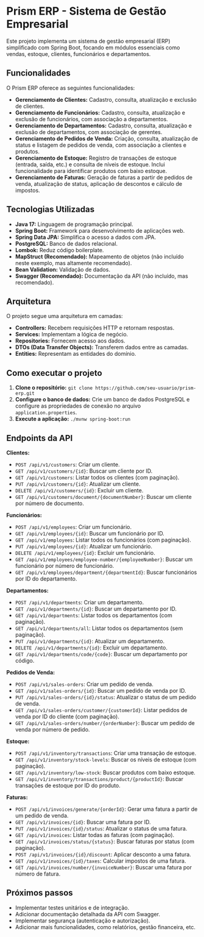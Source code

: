 # Prism ERP - Sistema de Gestão Empresarial

Este projeto implementa um sistema de gestão empresarial (ERP) simplificado com Spring Boot, focando em módulos essenciais como vendas, estoque, clientes, funcionários e departamentos.

## Funcionalidades

O Prism ERP oferece as seguintes funcionalidades:

* **Gerenciamento de Clientes:** Cadastro, consulta, atualização e exclusão de clientes.
* **Gerenciamento de Funcionários:** Cadastro, consulta, atualização e exclusão de funcionários, com associação a departamentos.
* **Gerenciamento de Departamentos:** Cadastro, consulta, atualização e exclusão de departamentos, com associação de gerentes.
* **Gerenciamento de Pedidos de Venda:** Criação, consulta, atualização de status e listagem de pedidos de venda, com associação a clientes e produtos.
* **Gerenciamento de Estoque:** Registro de transações de estoque (entrada, saída, etc.) e consulta de níveis de estoque.  Inclui funcionalidade para identificar produtos com baixo estoque.
* **Gerenciamento de Faturas:** Geração de faturas a partir de pedidos de venda, atualização de status, aplicação de descontos e cálculo de impostos.

## Tecnologias Utilizadas

* **Java 17:** Linguagem de programação principal.
* **Spring Boot:** Framework para desenvolvimento de aplicações web.
* **Spring Data JPA:** Simplifica o acesso a dados com JPA.
* **PostgreSQL:** Banco de dados relacional.
* **Lombok:** Reduz código boilerplate.
* **MapStruct (Recomendado):**  Mapeamento de objetos (não incluído neste exemplo, mas altamente recomendado).
* **Bean Validation:** Validação de dados.
* **Swagger (Recomendado):** Documentação da API (não incluído, mas recomendado).

## Arquitetura

O projeto segue uma arquitetura em camadas:

* **Controllers:** Recebem requisições HTTP e retornam respostas.
* **Services:** Implementam a lógica de negócio.
* **Repositories:**  Fornecem acesso aos dados.
* **DTOs (Data Transfer Objects):**  Transferem dados entre as camadas.
* **Entities:** Representam as entidades do domínio.

## Como executar o projeto

1. **Clone o repositório:** `git clone https://github.com/seu-usuario/prism-erp.git`
2. **Configure o banco de dados:** Crie um banco de dados PostgreSQL e configure as propriedades de conexão no arquivo `application.properties`.
3. **Execute a aplicação:**  `./mvnw spring-boot:run`

## Endpoints da API

**Clientes:**

* `POST /api/v1/customers`: Criar um cliente.
* `GET /api/v1/customers/{id}`: Buscar um cliente por ID.
* `GET /api/v1/customers`: Listar todos os clientes (com paginação).
* `PUT /api/v1/customers/{id}`: Atualizar um cliente.
* `DELETE /api/v1/customers/{id}`: Excluir um cliente.
* `GET /api/v1/customers/document/{documentNumber}`: Buscar um cliente por número de documento.

**Funcionários:**

* `POST /api/v1/employees`: Criar um funcionário.
* `GET /api/v1/employees/{id}`: Buscar um funcionário por ID.
* `GET /api/v1/employees`: Listar todos os funcionários (com paginação).
* `PUT /api/v1/employees/{id}`: Atualizar um funcionário.
* `DELETE /api/v1/employees/{id}`: Excluir um funcionário.
* `GET /api/v1/employees/employee-number/{employeeNumber}`: Buscar um funcionário por número de funcionário.
* `GET /api/v1/employees/department/{departmentId}`: Buscar funcionários por ID do departamento.

**Departamentos:**

* `POST /api/v1/departments`: Criar um departamento.
* `GET /api/v1/departments/{id}`: Buscar um departamento por ID.
* `GET /api/v1/departments`: Listar todos os departamentos (com paginação).
* `GET /api/v1/departments/all`: Listar todos os departamentos (sem paginação).
* `PUT /api/v1/departments/{id}`: Atualizar um departamento.
* `DELETE /api/v1/departments/{id}`: Excluir um departamento.
* `GET /api/v1/departments/code/{code}`: Buscar um departamento por código.

**Pedidos de Venda:**

* `POST /api/v1/sales-orders`: Criar um pedido de venda.
* `GET /api/v1/sales-orders/{id}`: Buscar um pedido de venda por ID.
* `PUT /api/v1/sales-orders/{id}/status`: Atualizar o status de um pedido de venda.
* `GET /api/v1/sales-orders/customer/{customerId}`: Listar pedidos de venda por ID do cliente (com paginação).
* `GET /api/v1/sales-orders/number/{orderNumber}`: Buscar um pedido de venda por número de pedido.


**Estoque:**

* `POST /api/v1/inventory/transactions`: Criar uma transação de estoque.
* `GET /api/v1/inventory/stock-levels`: Buscar os níveis de estoque (com paginação).
* `GET /api/v1/inventory/low-stock`: Buscar produtos com baixo estoque.
* `GET /api/v1/inventory/transactions/product/{productId}`: Buscar transações de estoque por ID do produto.

**Faturas:**

* `POST /api/v1/invoices/generate/{orderId}`: Gerar uma fatura a partir de um pedido de venda.
* `GET /api/v1/invoices/{id}`: Buscar uma fatura por ID.
* `PUT /api/v1/invoices/{id}/status`: Atualizar o status de uma fatura.
* `GET /api/v1/invoices`: Listar todas as faturas (com paginação).
* `GET /api/v1/invoices/status/{status}`: Buscar faturas por status (com paginação).
* `POST /api/v1/invoices/{id}/discount`: Aplicar desconto a uma fatura.
* `GET /api/v1/invoices/{id}/taxes`: Calcular impostos de uma fatura.
* `GET /api/v1/invoices/number/{invoiceNumber}`: Buscar uma fatura por número de fatura.


## Próximos passos

* Implementar testes unitários e de integração.
* Adicionar documentação detalhada da API com Swagger.
* Implementar segurança (autenticação e autorização).
* Adicionar mais funcionalidades, como relatórios, gestão financeira, etc.
